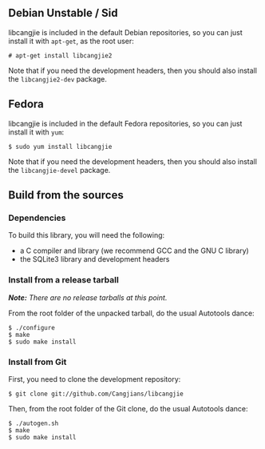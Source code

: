 ## Debian Unstable / Sid

libcangjie is included in the default Debian repositories, so you can just
install it with `apt-get`, as the root user:

```
# apt-get install libcangjie2
```

Note that if you need the development headers, then you should also install
the `libcangjie2-dev` package.

## Fedora

libcangjie is included in the default Fedora repositories, so you can just
install it with `yum`:
```
$ sudo yum install libcangjie
```

Note that if you need the development headers, then you should also install
the `libcangjie-devel` package.

## Build from the sources

### Dependencies

To build this library, you will need the following:

* a C compiler and library (we recommend GCC and the GNU C library)
* the SQLite3 library and development headers

### Install from a release tarball

_**Note:** There are no release tarballs at this point._

From the root folder of the unpacked tarball, do the usual Autotools dance:

```
$ ./configure
$ make
$ sudo make install
```

### Install from Git

First, you need to clone the development repository:

```
$ git clone git://github.com/Cangjians/libcangjie
```

Then, from the root folder of the Git clone, do the usual Autotools dance:

```
$ ./autogen.sh
$ make
$ sudo make install
```
